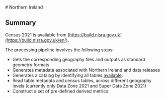 # Northern Ireland

## Summary

Census 2021 is available from
[https://build.nisra.gov.uk](https://build.nisra.gov.uk/en/).

The processing pipeline involves the following steps:

- Gets the corresponding geography files and outputs as standard geometry
  formats
- Generates metadata associated with Northern Ireland and data releases
- Generates a catalog by identifying all tables
  [available](https://build.nisra.gov.uk/en/standard).
- Read table metadata and census tables, across different geography levels
  (currently only Data Zone 2021 and Super Data Zone 2021)
- Construct a set of pre-defined derived metrics
